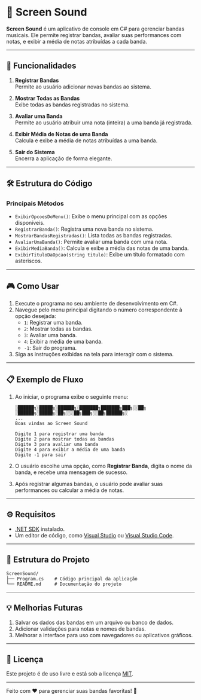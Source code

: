 # 🎵 Screen Sound

**Screen Sound** é um aplicativo de console em C# para gerenciar bandas musicais. Ele permite registrar bandas, avaliar suas performances com notas, e exibir a média de notas atribuídas a cada banda.

---

## 🚀 Funcionalidades

1. **Registrar Bandas**  
   Permite ao usuário adicionar novas bandas ao sistema.

2. **Mostrar Todas as Bandas**  
   Exibe todas as bandas registradas no sistema.

3. **Avaliar uma Banda**  
   Permite ao usuário atribuir uma nota (inteira) a uma banda já registrada.

4. **Exibir Média de Notas de uma Banda**  
   Calcula e exibe a média de notas atribuídas a uma banda.

5. **Sair do Sistema**  
   Encerra a aplicação de forma elegante.

---

## 🛠️ Estrutura do Código

### Principais Métodos
- `ExibirOpcoesDoMenu()`: Exibe o menu principal com as opções disponíveis.
- `RegistrarBanda()`: Registra uma nova banda no sistema.
- `MostrarBandasRegistradas()`: Lista todas as bandas registradas.
- `AvaliarUmaBanda()`: Permite avaliar uma banda com uma nota.
- `ExibirMediaBanda()`: Calcula e exibe a média das notas de uma banda.
- `ExibirTituloDaOpcao(string titulo)`: Exibe um título formatado com asteriscos.

---

## 🎮 Como Usar

1. Execute o programa no seu ambiente de desenvolvimento em C#.
2. Navegue pelo menu principal digitando o número correspondente à opção desejada:
   - `1`: Registrar uma banda.
   - `2`: Mostrar todas as bandas.
   - `3`: Avaliar uma banda.
   - `4`: Exibir a média de uma banda.
   - `-1`: Sair do programa.
3. Siga as instruções exibidas na tela para interagir com o sistema.

---

## 📋 Exemplo de Fluxo

1. Ao iniciar, o programa exibe o seguinte menu:

   ```
   ░██████╗░█████╗░██████╗░███████╗███████╗███╗░░██╗  ░██████╗░█████╗░██╗░░░██╗███╗░░██╗██████╗░
   ...
   Boas vindas ao Screen Sound

   Digite 1 para registrar uma banda
   Digite 2 para mostrar todas as bandas
   Digite 3 para avaliar uma banda
   Digite 4 para exibir a média de uma banda
   Digite -1 para sair
   ```

2. O usuário escolhe uma opção, como **Registrar Banda**, digita o nome da banda, e recebe uma mensagem de sucesso.

3. Após registrar algumas bandas, o usuário pode avaliar suas performances ou calcular a média de notas.

---

## ⚙️ Requisitos

- [.NET SDK](https://dotnet.microsoft.com/) instalado.
- Um editor de código, como [Visual Studio](https://visualstudio.microsoft.com/) ou [Visual Studio Code](https://code.visualstudio.com/).

---

## 📂 Estrutura do Projeto

```plaintext
ScreenSound/
├── Program.cs    # Código principal da aplicação
└── README.md     # Documentação do projeto
```

---

## 💡 Melhorias Futuras

1. Salvar os dados das bandas em um arquivo ou banco de dados.
2. Adicionar validações para notas e nomes de bandas.
3. Melhorar a interface para uso com navegadores ou aplicativos gráficos.

---

## 📜 Licença

Este projeto é de uso livre e está sob a licença [MIT](LICENSE).

---

Feito com ❤️ para gerenciar suas bandas favoritas! 🎸
```
